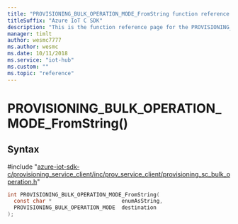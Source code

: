 ```yaml
---                             
title: "PROVISIONING_BULK_OPERATION_MODE_FromString function reference | Microsoft Docs" 
titleSuffix: "Azure IoT C SDK"            
description: "This is the function reference page for the PROVISIONING_BULK_OPERATION_MODE_FromString() function in the Azure IoT C SDK. This SDK is used with Azure IoT Hub and Azure IoT Hub Device Provisioning Service"            
manager: timlt                 
author: wesmc7777              
ms.author: wesmc               
ms.date: 10/11/2018                    
ms.service: "iot-hub"             
ms.custom: ""                
ms.topic: "reference"        
---                            
```


# PROVISIONING_BULK_OPERATION_MODE_FromString()

## Syntax

\#include "[azure-iot-sdk-c/provisioning_service_client/inc/prov_service_client/provisioning_sc_bulk_operation.h](../provisioning-sc-bulk-operation-h.md)"  
```C
int PROVISIONING_BULK_OPERATION_MODE_FromString(
  const char *                      enumAsString,
  PROVISIONING_BULK_OPERATION_MODE  destination
);
```


